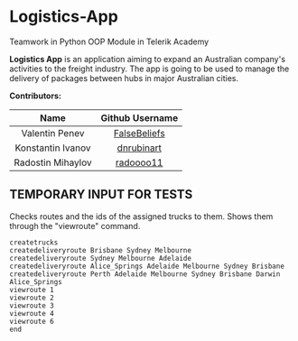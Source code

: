 # Logistics-App

Teamwork in Python OOP Module in Telerik Academy

**Logistics App** is an application aiming to expand an Australian company's activities to the freight industry. The app is going to be used to manage the delivery of packages between hubs in major Australian cities.

**Contributors:**

|       Name            |                   Github Username                 |
|:---------------------:|:-------------------------------------------------:|
| Valentin Penev        | [FalseBeliefs](https://github.com/FalseBeliefs)   |
| Konstantin Ivanov     | [dnrubinart](https://github.com/dnrubinart)       |
| Radostin Mihaylov     | [radoooo11](https://github.com/radoooo11)         |


## **TEMPORARY INPUT FOR TESTS**

Checks routes and the ids of the assigned trucks to them. Shows them through the "viewroute" command.
```
createtrucks
createdeliveryroute Brisbane Sydney Melbourne
createdeliveryroute Sydney Melbourne Adelaide
createdeliveryroute Alice_Springs Adelaide Melbourne Sydney Brisbane
createdeliveryroute Perth Adelaide Melbourne Sydney Brisbane Darwin Alice_Springs
viewroute 1
viewroute 2
viewroute 3
viewroute 4
viewroute 6
end
```